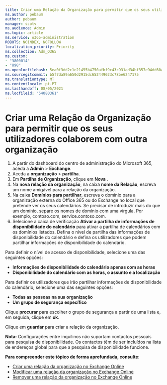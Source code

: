 ```yaml
---
title: Criar uma Relação da Organização para permitir que os seus utilizadores colaborem com outra organização
ms.author: pebaum
author: pebaum
manager: scotv
ms.audience: Admin
ms.topic: article
ms.service: o365-administration
ROBOTS: NOINDEX, NOFOLLOW
localization_priority: Priority
ms.collection: Adm_O365
ms.custom:
- "3800014"
- "898"
ms.openlocfilehash: 5ea0f3dd2c1e21455b4750afbf9c43c931ad34bf357e94dd604ffe5bcdd2fa64
ms.sourcegitcommit: b5f7da89a650d2915dc652449623c78be6247175
ms.translationtype: MT
ms.contentlocale: pt-PT
ms.lasthandoff: 08/05/2021
ms.locfileid: "54080361"
---
```

# <a name="create-an-organization-relationship-to-allow-your-users-to-collaborate-with-another-organization"></a>Criar uma Relação da Organização para permitir que os seus utilizadores colaborem com outra organização

1. A partir do dashboard do centro de administração do Microsoft 365, aceda a **Admin** > **Exchange**.
2. Aceda a **organização** > **partilha**.
3. Em **Partilha de Organização**, clique em **Nova** .
4. Na **nova relação da organização**, na caixa **nome da Relação**, escreva um nome amigável para a relação da organização.
5. Na caixa **Domínios para partilhar**, escreva o domínio para a organização externa do Office 365 ou do Exchange no local que pretende ver os seus calendários. Se precisar de introduzir mais do que um domínio, separe os nomes de domínio com uma vírgula. Por exemplo, contoso.com, service.contoso.com.
6. Selecione a caixa de verificação **Ativar a partilha de informações de disponibilidade do calendário** para ativar a partilha de calendários com os domínios listados. Defina o nível de partilha das informações de disponibilidade do calendário e defina os utilizadores que podem partilhar informações de disponibilidade do calendário.  

Para definir o nível de acesso de disponibilidade, selecione uma das seguintes opções:

- **Informações de disponibilidade do calendário apenas com as horas**
- **Disponibilidade do calendário com as horas, o assunto e a localização**  

 Para definir os utilizadores que irão partilhar informações de disponibilidade do calendário, selecione uma das seguintes opções:

- **Todas as pessoas na sua organização**
- **Um grupo de segurança específico**  

Clique **procurar** para escolher o grupo de segurança a partir de uma lista e, em seguida, clique em **ok**.

Clique em **guardar** para criar a relação da organização.  

**Nota:** Configurações entre inquilinos não suportam contactos pessoais para pesquisa de disponibilidade. Os contactos têm de ser incluídos na lista de endereços global para que a pesquisa de disponibilidade funcione.

**Para compreender este tópico de forma aprofundada, consulte:**

- [Criar uma relação da organização no Exchange Online](https://docs.microsoft.com/exchange/sharing/organization-relationships/create-an-organization-relationship)
- [Modificar uma relação da organização no Exchange Online](https://docs.microsoft.com/exchange/sharing/organization-relationships/modify-an-organization-relationship)
- [Remover uma relação da organização no Exchange Online](https://docs.microsoft.com/exchange/sharing/organization-relationships/remove-an-organization-relationship)
